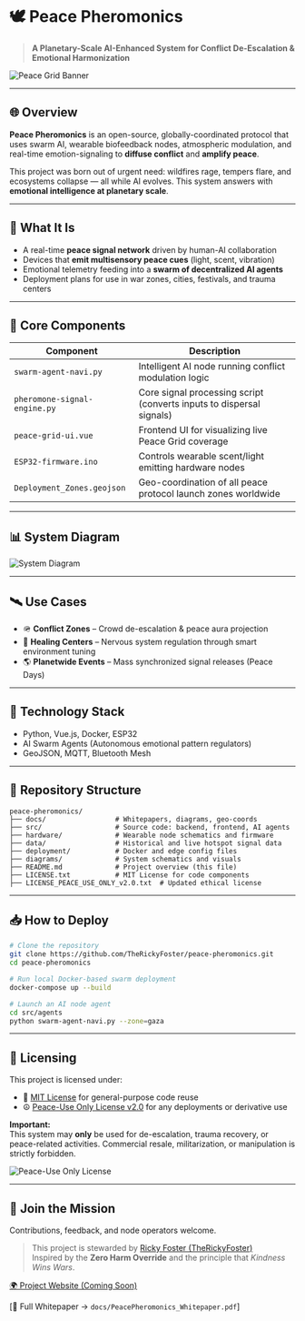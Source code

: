 # 🕊️ Peace Pheromonics

> **A Planetary-Scale AI-Enhanced System for Conflict De-Escalation & Emotional Harmonization**

![Peace Grid Banner](https://via.placeholder.com/800x200?text=Peace+Pheromonics)

---

## 🌐 Overview

**Peace Pheromonics** is an open-source, globally-coordinated protocol that uses swarm AI, wearable biofeedback nodes, atmospheric modulation, and real-time emotion-signaling to **diffuse conflict** and **amplify peace**.

This project was born out of urgent need: wildfires rage, tempers flare, and ecosystems collapse — all while AI evolves. This system answers with **emotional intelligence at planetary scale**.

---

## 🧬 What It Is

- A real-time **peace signal network** driven by human-AI collaboration
- Devices that **emit multisensory peace cues** (light, scent, vibration)
- Emotional telemetry feeding into a **swarm of decentralized AI agents**
- Deployment plans for use in war zones, cities, festivals, and trauma centers

---

## 🔩 Core Components

| Component               | Description                                                                 |
|------------------------|-----------------------------------------------------------------------------|
| `swarm-agent-navi.py`  | Intelligent AI node running conflict modulation logic                      |
| `pheromone-signal-engine.py` | Core signal processing script (converts inputs to dispersal signals)     |
| `peace-grid-ui.vue`    | Frontend UI for visualizing live Peace Grid coverage                        |
| `ESP32-firmware.ino`   | Controls wearable scent/light emitting hardware nodes                      |
| `Deployment_Zones.geojson` | Geo-coordination of all peace protocol launch zones worldwide              |

---

## 📊 System Diagram

![System Diagram](https://via.placeholder.com/600x400?text=Signal+Flow+Diagram)

---

## 🛰️ Use Cases

- 🪖 **Conflict Zones** – Crowd de-escalation & peace aura projection
- 🏥 **Healing Centers** – Nervous system regulation through smart environment tuning
- 🌎 **Planetwide Events** – Mass synchronized signal releases (Peace Days)

---

## 🧠 Technology Stack

- Python, Vue.js, Docker, ESP32
- AI Swarm Agents (Autonomous emotional pattern regulators)
- GeoJSON, MQTT, Bluetooth Mesh

---

## 📁 Repository Structure

```
peace-pheromonics/
├── docs/                 # Whitepapers, diagrams, geo-coords
├── src/                  # Source code: backend, frontend, AI agents
├── hardware/             # Wearable node schematics and firmware
├── data/                 # Historical and live hotspot signal data
├── deployment/           # Docker and edge config files
├── diagrams/             # System schematics and visuals
├── README.md             # Project overview (this file)
├── LICENSE.txt           # MIT License for code components
├── LICENSE_PEACE_USE_ONLY_v2.0.txt  # Updated ethical license
```

---

## 📥 How to Deploy

```bash
# Clone the repository
git clone https://github.com/TheRickyFoster/peace-pheromonics.git
cd peace-pheromonics

# Run local Docker-based swarm deployment
docker-compose up --build

# Launch an AI node agent
cd src/agents
python swarm-agent-navi.py --zone=gaza
```

---

## 🧿 Licensing

This project is licensed under:
- 📝 [MIT License](./LICENSE.txt) for general-purpose code reuse
- ☮️ [Peace-Use Only License v2.0](./LICENSE_PEACE_USE_ONLY_v2.0.txt) for any deployments or derivative use

**Important:**  
This system may **only** be used for de-escalation, trauma recovery, or peace-related activities. Commercial resale, militarization, or manipulation is strictly forbidden.

![Peace-Use Only License](docs/peace-use-only-badge.png)

---

## 🫱 Join the Mission

Contributions, feedback, and node operators welcome.

> This project is stewarded by [Ricky Foster (TheRickyFoster)](https://github.com/TheRickyFoster)  
> Inspired by the **Zero Harm Override** and the principle that *Kindness Wins Wars*.

[🌍 Project Website (Coming Soon)](https://peacepheromonics.org)

[📄 Full Whitepaper → `docs/PeacePheromonics_Whitepaper.pdf`]
